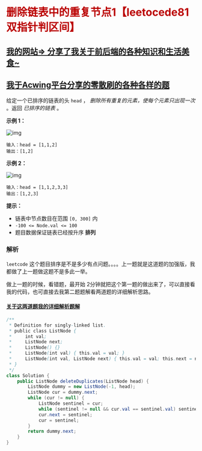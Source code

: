 # <font color="bb000">删除链表中的重复节点1【leetocede81 双指针判区间】</font>

## [我的网站=> 分享了我关于前后端的各种知识和生活美食~](https://www.fanxy.cloud)

## [我于Acwing平台分享的零散刷的各种各样的题](https://www.acwing.com/blog/content/33005/) 

给定一个已排序的链表的头 `head` ， *删除所有重复的元素，使每个元素只出现一次* 。返回 *已排序的链表* 。

 

**示例 1：**

![img](https://assets.leetcode.com/uploads/2021/01/04/list1.jpg)

```
输入：head = [1,1,2]
输出：[1,2]
```

**示例 2：**

![img](https://assets.leetcode.com/uploads/2021/01/04/list2.jpg)

```
输入：head = [1,1,2,3,3]
输出：[1,2,3]
```

 

**提示：**

- 链表中节点数目在范围 `[0, 300]` 内
- `-100 <= Node.val <= 100`
- 题目数据保证链表已经按升序 **排列**



### 解析

`leetcode` 这个题目排序是不是多少有点问题。。。。上一题就是这道题的加强版，我都做了上一题做这题不是多此一举。

做上一题的时候，看错题，最开始 2分钟就把这个第一题的做出来了，可以直接看我的代码，也可直接去我第二题题解看两道题的详细解析思路。

#### [关于这两道题我的详细解析题解](https://www.acwing.com/solution/content/206106/)

```java
/**
 * Definition for singly-linked list.
 * public class ListNode {
 *     int val;
 *     ListNode next;
 *     ListNode() {}
 *     ListNode(int val) { this.val = val; }
 *     ListNode(int val, ListNode next) { this.val = val; this.next = next; }
 * }
 */
class Solution {
    public ListNode deleteDuplicates(ListNode head) {
        ListNode dummy = new ListNode(-1, head);
        ListNode cur = dummy.next;
        while (cur != null) {
            ListNode sentinel = cur;
            while (sentinel != null && cur.val == sentinel.val) sentinel = sentinel.next;
            cur.next = sentinel;
            cur = sentinel;
        }
        return dummy.next;
    }
}
```







